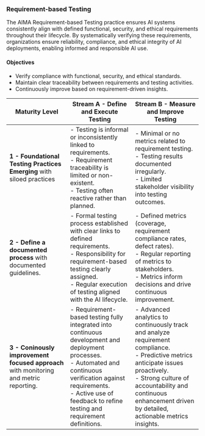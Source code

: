 ### Requirement-based Testing

The AIMA Requirement-based Testing practice ensures AI systems consistently align with defined functional, security, and ethical requirements throughout their lifecycle. By systematically verifying these requirements, organizations ensure reliability, compliance, and ethical integrity of AI deployments, enabling informed and responsible AI use.

#### Objectives

- Verify compliance with functional, security, and ethical standards.
- Maintain clear traceability between requirements and testing activities.
- Continuously improve based on requirement-driven insights.

| Maturity Level | Stream A - Define and Execute Testing | Stream B - Measure and Improve Testing |
|----------------|--------------------------------------|---------------------------------------|
| **1 - Foundational Testing Practices Emerging** with siloed practices | - Testing is informal or inconsistently linked to requirements.<br>- Requirement traceability is limited or non-existent.<br>- Testing often reactive rather than planned. | - Minimal or no metrics related to requirement testing.<br>- Testing results documented irregularly.<br>- Limited stakeholder visibility into testing outcomes. |
| **2 - Define a documented process** with documented guidelines.| - Formal testing process established with clear links to defined requirements.<br>- Responsibility for requirement-based testing clearly assigned.<br>- Regular execution of testing aligned with the AI lifecycle. | - Defined metrics (coverage, requirement compliance rates, defect rates).<br>- Regular reporting of metrics to stakeholders.<br>- Metrics inform decisions and drive continuous improvement. |
| **3 - Coninously improvement focused approach**  with monitoring and metric reporting.| - Requirement-based testing fully integrated into continuous development and deployment processes.<br>- Automated and continuous verification against requirements.<br>- Active use of feedback to refine testing and requirement definitions. | - Advanced analytics to continuously track and analyze requirement compliance.<br>- Predictive metrics anticipate issues proactively.<br>- Strong culture of accountability and continuous enhancement driven by detailed, actionable metrics insights. |


